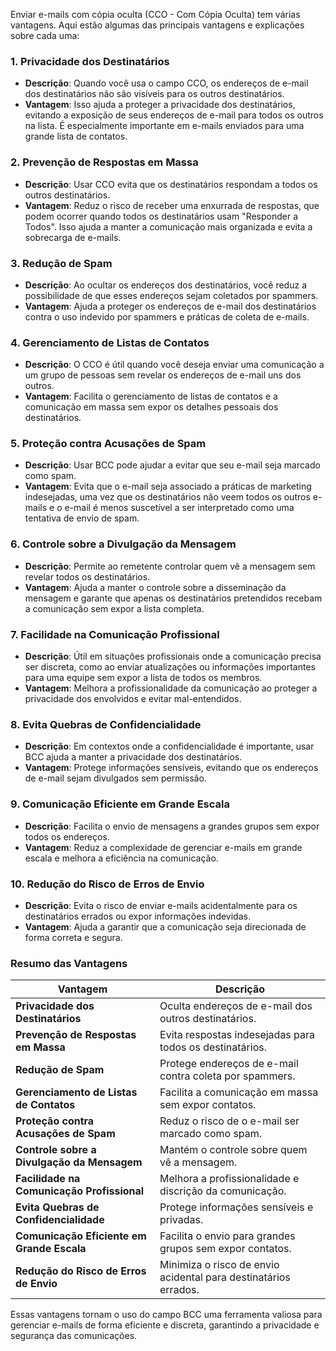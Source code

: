 Enviar e-mails com cópia oculta (CCO - Com Cópia Oculta) tem várias vantagens. Aqui estão algumas das principais vantagens e explicações sobre cada uma:

### 1. **Privacidade dos Destinatários**

- **Descrição**: Quando você usa o campo CCO, os endereços de e-mail dos destinatários não são visíveis para os outros destinatários.
- **Vantagem**: Isso ajuda a proteger a privacidade dos destinatários, evitando a exposição de seus endereços de e-mail para todos os outros na lista. É especialmente importante em e-mails enviados para uma grande lista de contatos.

### 2. **Prevenção de Respostas em Massa**

- **Descrição**: Usar CCO evita que os destinatários respondam a todos os outros destinatários.
- **Vantagem**: Reduz o risco de receber uma enxurrada de respostas, que podem ocorrer quando todos os destinatários usam "Responder a Todos". Isso ajuda a manter a comunicação mais organizada e evita a sobrecarga de e-mails.

### 3. **Redução de Spam**

- **Descrição**: Ao ocultar os endereços dos destinatários, você reduz a possibilidade de que esses endereços sejam coletados por spammers.
- **Vantagem**: Ajuda a proteger os endereços de e-mail dos destinatários contra o uso indevido por spammers e práticas de coleta de e-mails.

### 4. **Gerenciamento de Listas de Contatos**

- **Descrição**: O CCO é útil quando você deseja enviar uma comunicação a um grupo de pessoas sem revelar os endereços de e-mail uns dos outros.
- **Vantagem**: Facilita o gerenciamento de listas de contatos e a comunicação em massa sem expor os detalhes pessoais dos destinatários.

### 5. **Proteção contra Acusações de Spam**

- **Descrição**: Usar BCC pode ajudar a evitar que seu e-mail seja marcado como spam.
- **Vantagem**: Evita que o e-mail seja associado a práticas de marketing indesejadas, uma vez que os destinatários não veem todos os outros e-mails e o e-mail é menos suscetível a ser interpretado como uma tentativa de envio de spam.

### 6. **Controle sobre a Divulgação da Mensagem**

- **Descrição**: Permite ao remetente controlar quem vê a mensagem sem revelar todos os destinatários.
- **Vantagem**: Ajuda a manter o controle sobre a disseminação da mensagem e garante que apenas os destinatários pretendidos recebam a comunicação sem expor a lista completa.

### 7. **Facilidade na Comunicação Profissional**

- **Descrição**: Útil em situações profissionais onde a comunicação precisa ser discreta, como ao enviar atualizações ou informações importantes para uma equipe sem expor a lista de todos os membros.
- **Vantagem**: Melhora a profissionalidade da comunicação ao proteger a privacidade dos envolvidos e evitar mal-entendidos.

### 8. **Evita Quebras de Confidencialidade**

- **Descrição**: Em contextos onde a confidencialidade é importante, usar BCC ajuda a manter a privacidade dos destinatários.
- **Vantagem**: Protege informações sensíveis, evitando que os endereços de e-mail sejam divulgados sem permissão.

### 9. **Comunicação Eficiente em Grande Escala**

- **Descrição**: Facilita o envio de mensagens a grandes grupos sem expor todos os endereços.
- **Vantagem**: Reduz a complexidade de gerenciar e-mails em grande escala e melhora a eficiência na comunicação.

### 10. **Redução do Risco de Erros de Envio**

- **Descrição**: Evita o risco de enviar e-mails acidentalmente para os destinatários errados ou expor informações indevidas.
- **Vantagem**: Ajuda a garantir que a comunicação seja direcionada de forma correta e segura.

### Resumo das Vantagens

| **Vantagem**                       | **Descrição**                                                             |
|------------------------------------|---------------------------------------------------------------------------|
| **Privacidade dos Destinatários**  | Oculta endereços de e-mail dos outros destinatários.                        |
| **Prevenção de Respostas em Massa** | Evita respostas indesejadas para todos os destinatários.                   |
| **Redução de Spam**                | Protege endereços de e-mail contra coleta por spammers.                    |
| **Gerenciamento de Listas de Contatos** | Facilita a comunicação em massa sem expor contatos.                       |
| **Proteção contra Acusações de Spam** | Reduz o risco de o e-mail ser marcado como spam.                          |
| **Controle sobre a Divulgação da Mensagem** | Mantém o controle sobre quem vê a mensagem.                               |
| **Facilidade na Comunicação Profissional** | Melhora a profissionalidade e discrição da comunicação.                   |
| **Evita Quebras de Confidencialidade** | Protege informações sensíveis e privadas.                                 |
| **Comunicação Eficiente em Grande Escala** | Facilita o envio para grandes grupos sem expor contatos.                  |
| **Redução do Risco de Erros de Envio** | Minimiza o risco de envio acidental para destinatários errados.           |

Essas vantagens tornam o uso do campo BCC uma ferramenta valiosa para gerenciar e-mails de forma eficiente e discreta, garantindo a privacidade e segurança das comunicações.

